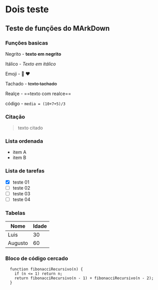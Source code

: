 # Dois teste

## Teste de funções do MArkDown

### Funções basicas

Negrito - **texto em negrito**

Itálico - *Texto em itálico*

Emoji - :snake: :heart:

Tachado - ~~texto tachado~~

Realçe - ==texto com realce==

código - `media = (10+7+5)/3`

### Citação

 >texto citado

### Lista ordenada

- item A
- item B

### Lista de tarefas

- [x] teste 01
- [ ] teste 02
- [ ] teste 03
- [ ] teste 04

### Tabelas

  |Nome|Idade|
  |---|---|
  |Luis|30|
  |Augusto|60|

### Bloco de código cercado

```{.javascript hl_lines="2 3" linenums="1" title=" Fibonacci - Abordagem recursiva javascript"}
  function fibonacciRecursivo(n) {
    if (n <= 1) return n;
    return fibonacciRecursivo(n - 1) + fibonacciRecursivo(n - 2);
  }
```
